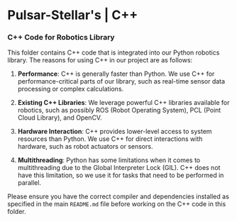 # Pulsar-Stellar's | C++

### C++ Code for Robotics Library

This folder contains C++ code that is integrated into our Python robotics library. The reasons for using C++ in our project are as follows:

1. **Performance**: C++ is generally faster than Python. We use C++ for performance-critical parts of our library, such as real-time sensor data processing or complex calculations.

2. **Existing C++ Libraries**: We leverage powerful C++ libraries available for robotics, such as possibly ROS (Robot Operating System), PCL (Point Cloud Library), and OpenCV.

3. **Hardware Interaction**: C++ provides lower-level access to system resources than Python. We use C++ for direct interactions with hardware, such as robot actuators or sensors.

4. **Multithreading**: Python has some limitations when it comes to multithreading due to the Global Interpreter Lock (GIL). C++ does not have this limitation, so we use it for tasks that need to be performed in parallel.

Please ensure you have the correct compiler and dependencies installed as specified in the main `README.md` file before working on the C++ code in this folder.